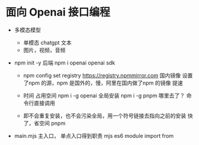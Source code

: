 # 面向 Openai 接口编程

- 多模态模型
  - 单模态
    chatgpt 文本 
  - 图片，视频，音频

- npm init -y  后端
  npm i openai    openai sdk

  - npm config set registry https://registry.npmmirror.com  国内镜像
    设置了npm 的源，npm 是国外的，慢，阿里在国内做了npm 的镜像  提速

  - 时间  占用空间
    npm i -g openai  全局安装
    npm i -g pnpm
    哪里去了？ 命令行直接调用 

  - 即不会重复安装，也不会污染全局，用一个符号链接去指向之前的安装 
    快了，省空间 pnpm

- main.mjs 主入口， 单点入口得到职责
  mjs es6 module import from
